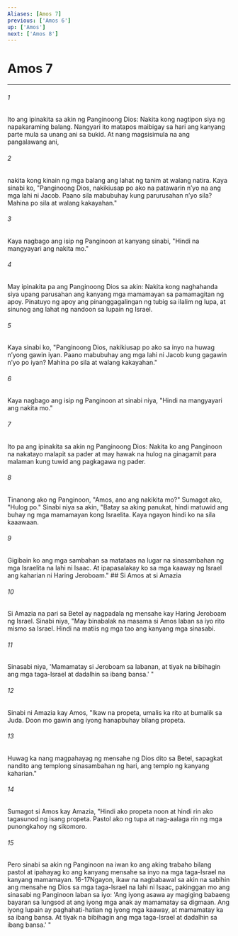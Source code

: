```yaml
---
Aliases: [Amos 7]
previous: ['Amos 6']
up: ['Amos']
next: ['Amos 8']
---
```

# Amos 7

***






















###### 1 










Ito ang ipinakita sa akin ng Panginoong Dios: Nakita kong nagtipon siya ng napakaraming balang. Nangyari ito matapos maibigay sa hari ang kanyang parte mula sa unang ani sa bukid. At nang magsisimula na ang pangalawang ani, 





















###### 2 










nakita kong kinain ng mga balang ang lahat ng tanim at walang natira. Kaya sinabi ko, "Panginoong Dios, nakikiusap po ako na patawarin nʼyo na ang mga lahi ni Jacob. Paano sila mabubuhay kung parurusahan nʼyo sila? Mahina po sila at walang kakayahan." 





















###### 3 










Kaya nagbago ang isip ng Panginoon at kanyang sinabi, "Hindi na mangyayari ang nakita mo." 





















###### 4 










May ipinakita pa ang Panginoong Dios sa akin: Nakita kong naghahanda siya upang parusahan ang kanyang mga mamamayan sa pamamagitan ng apoy. Pinatuyo ng apoy ang pinanggagalingan ng tubig sa ilalim ng lupa, at sinunog ang lahat ng nandoon sa lupain ng Israel. 





















###### 5 










Kaya sinabi ko, "Panginoong Dios, nakikiusap po ako sa inyo na huwag nʼyong gawin iyan. Paano mabubuhay ang mga lahi ni Jacob kung gagawin nʼyo po iyan? Mahina po sila at walang kakayahan." 





















###### 6 










Kaya nagbago ang isip ng Panginoon at sinabi niya, "Hindi na mangyayari ang nakita mo." 





















###### 7 










Ito pa ang ipinakita sa akin ng Panginoong Dios: Nakita ko ang Panginoon na nakatayo malapit sa pader at may hawak na hulog na ginagamit para malaman kung tuwid ang pagkagawa ng pader. 





















###### 8 










Tinanong ako ng Panginoon, "Amos, ano ang nakikita mo?" Sumagot ako, "Hulog po." Sinabi niya sa akin, "Batay sa aking panukat, hindi matuwid ang buhay ng mga mamamayan kong Israelita. Kaya ngayon hindi ko na sila kaaawaan. 





















###### 9 










Gigibain ko ang mga sambahan sa matataas na lugar na sinasambahan ng mga Israelita na lahi ni Isaac. At ipapasalakay ko sa mga kaaway ng Israel ang kaharian ni Haring Jeroboam." ## Si Amos at si Amazia 





















###### 10 










Si Amazia na pari sa Betel ay nagpadala ng mensahe kay Haring Jeroboam ng Israel. Sinabi niya, "May binabalak na masama si Amos laban sa iyo rito mismo sa Israel. Hindi na matiis ng mga tao ang kanyang mga sinasabi. 





















###### 11 










Sinasabi niya, 'Mamamatay si Jeroboam sa labanan, at tiyak na bibihagin ang mga taga-Israel at dadalhin sa ibang bansa.' " 





















###### 12 










Sinabi ni Amazia kay Amos, "Ikaw na propeta, umalis ka rito at bumalik sa Juda. Doon mo gawin ang iyong hanapbuhay bilang propeta. 





















###### 13 










Huwag ka nang magpahayag ng mensahe ng Dios dito sa Betel, sapagkat nandito ang templong sinasambahan ng hari, ang templo ng kanyang kaharian." 





















###### 14 










Sumagot si Amos kay Amazia, "Hindi ako propeta noon at hindi rin ako tagasunod ng isang propeta. Pastol ako ng tupa at nag-aalaga rin ng mga punongkahoy ng sikomoro. 





















###### 15 










Pero sinabi sa akin ng Panginoon na iwan ko ang aking trabaho bilang pastol at ipahayag ko ang kanyang mensahe sa inyo na mga taga-Israel na kanyang mamamayan. 16-17Ngayon, ikaw na nagbabawal sa akin na sabihin ang mensahe ng Dios sa mga taga-Israel na lahi ni Isaac, pakinggan mo ang sinasabi ng Panginoon laban sa iyo: 'Ang iyong asawa ay magiging babaeng bayaran sa lungsod at ang iyong mga anak ay mamamatay sa digmaan. Ang iyong lupain ay paghahati-hatian ng iyong mga kaaway, at mamamatay ka sa ibang bansa. At tiyak na bibihagin ang mga taga-Israel at dadalhin sa ibang bansa.' "
